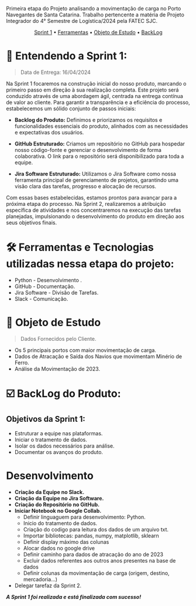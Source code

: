 Primeira etapa do Projeto analisando a movimentação de carga no Porto Navegantes de Santa Catarina. Trabalho pertencente a matéria de Projeto Integrador do 4° Semestre de Logística/2024 pela FATEC SJC.

 <p align="center">
     <a href="#sprint">Sprint 1</a> • 
     <a href="#ferramentas">Ferramentas</a> •
     <a href="#estudo">Objeto de Estudo</a> •
     <a href="#backlog">BackLog</a> 

<span id="sprint">

# :mag_right: Entendendo a Sprint 1:
> Data de Entrega: 16/04/2024

Na Sprint 1 focaremos na construção inicial do nosso produto, marcando o primeiro passo em direção à sua realização completa. Este projeto será conduzido através de uma abordagem ágil, centrada na entrega contínua de valor ao cliente.
Para garantir a transparência e a eficiência do processo, estabelecemos um sólido conjunto de passos iniciais:

* **Backlog do Produto:** Definimos e priorizamos os requisitos e funcionalidades essenciais do produto, alinhados com as necessidades e expectativas dos usuários.

* **GitHub Estruturado:** Criamos um repositório no GitHub para hospedar nosso código-fonte e gerenciar o desenvolvimento de forma colaborativa. O link para o repositório será disponibilizado para toda a equipe.

* **Jira Software Estruturado:** Utilizamos o Jira Software como nossa ferramenta principal de gerenciamento de projetos, garantindo uma visão clara das tarefas, progresso e alocação de recursos.

Com essas bases estabelecidas, estamos prontos para avançar para a próxima etapa do processo. Na Sprint 2, realizaremos a atribuição específica de atividades e nos concentraremos na execução das tarefas planejadas, impulsionando o desenvolvimento do produto em direção aos seus objetivos finais.

<span id="ferramentas">

# :hammer_and_wrench: Ferramentas e Tecnologias utilizadas nessa etapa do projeto:

* Python - Desenvolvimento .
* GitHub - Documentação.
* Jira Software - Divisão de Tarefas.
* Slack - Comunicação.


<span id="estudo">

# :ship: Objeto de Estudo
> Dados Fornecidos pelo Cliente.
* Os 5 principais portos com maior movimentação de carga.
* Dados de Atracação e Saída dos Navios que movimentam Minério de Ferro.
* Análise da Movimentação de 2023.

<span id="backlog">

# :ballot_box_with_check: BackLog do Produto:
## Objetivos da Sprint 1:
* Estruturar a equipe nas plataformas.
* Iniciar o tratamento de dados.
* Isolar os dados necessários para análise.
* Documentar os avanços do produto.

# Desenvolvimento
* **Criação da Equipe no Slack.**
* **Criação da Equipe no Jira Software.**
* **Criação do Repositório no GitHub.**
* **Iniciar Notebook no Google Collab.**
  * Definir linguaguem para desenvolvimento: Python.
  * Inicio do tratamento de dados.
  * Criação do codigo para leitura dos dados de um arquivo txt.
  * Importar bibliotecas: pandas, numpy, matplotlib, sklearn
  * Definir display máximo das colunas
  * Alocar dados no google drive
  * Definir caminho para dados de atracação do ano de 2023
  * Excluir dados referentes aos outros anos presentes na base de dados
  * Definir colunas da movimentação de carga (origem, destino, mercadoria...)
* Delegar tarefaz da Sprint 2.
    


_**A Sprint 1 foi realizada e está finalizada com sucesso!**_
